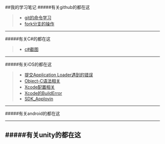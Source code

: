 ##我的学习笔记
#####有关github的都在这
>* [git的命令学习](./technology/git/gitcommandsummary.html)
>* [fork分支的操作]()

---
#####有关C#的都在这
>* [c#截图]()

---
#####有关iOS的都在这
>* [提交Application Loader遇到的错误](./technology/iOS/App_loaderError.html)
>* [Object-C语法相关]()
>* [Xcode配置相关](./technology/iOS/Xcode_config.html)
>* [Xcode的BuildError](./technology/iOS/BuildError.html)
>* [SDK_Applovin](./technology/iOS/SDK_Applovin.md)

---
#####有关android的都在这

---
#####有关unity的都在这
---
